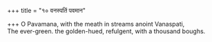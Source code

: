 +++
title = "१० वनस्पतिं पवमान"

+++
O Pavamana, with the meath in streams anoint Vanaspati,  
     The ever-green. the golden-hued, refulgent, with a thousand boughs.